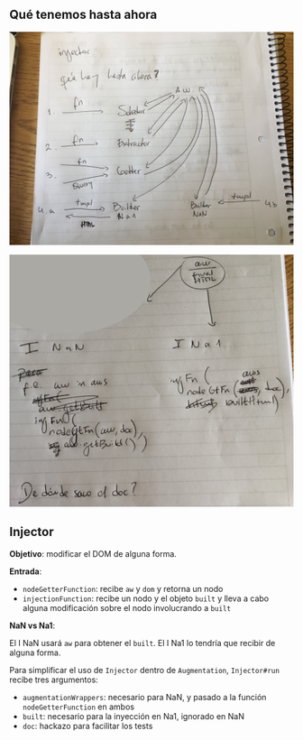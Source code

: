 ## Qué tenemos hasta ahora

![qué tenemos hasta ahora](./20160926_01.jpg)

![continuación](./20160926_02.jpg)

## Injector

**Objetivo**: modificar el DOM de alguna forma.

**Entrada**:

* `nodeGetterFunction`: recibe `aw` y `dom` y retorna un nodo
* `injectionFunction`: recibe un nodo y el objeto `built` y lleva a cabo alguna modificación sobre el nodo involucrando a `built`

**NaN vs Na1**:

El I NaN usará `aw` para obtener el `built`. El I Na1 lo tendría que recibir de alguna forma.

Para simplificar el uso de `Injector` dentro de `Augmentation`, `Injector#run` recibe tres argumentos:

* `augmentationWrappers`: necesario para NaN, y pasado a la función `nodeGetterFunction` en ambos
* `built`: necesario para la inyección en Na1, ignorado en NaN
* `doc`: hackazo para facilitar los tests